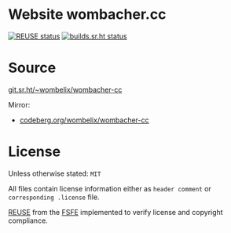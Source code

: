 <!--
SPDX-FileCopyrightText: 2023 Dominik Wombacher <dominik@wombacher.cc>

SPDX-License-Identifier: CC-BY-SA-4.0
-->

# Website wombacher.cc

[![REUSE status](https://api.reuse.software/badge/git.sr.ht/~wombelix/wombacher-cc)](https://api.reuse.software/info/git.sr.ht/~wombelix/wombacher-cc)
[![builds.sr.ht status](https://builds.sr.ht/~wombelix/wombacher-cc.svg)](https://builds.sr.ht/~wombelix/wombacher-cc?)

# Source

[git.sr.ht/~wombelix/wombacher-cc](https://git.sr.ht/~wombelix/wombacher-cc)

Mirror:

- [codeberg.org/wombelix/wombacher-cc](https://codeberg.org/wombelix/wombacher-cc)

# License

Unless otherwise stated: `MIT`

All files contain license information either as `header comment` or `corresponding .license` file.

[REUSE](https://reuse.software) from the [FSFE](https://fsfe.org/) implemented to verify license and copyright compliance.
